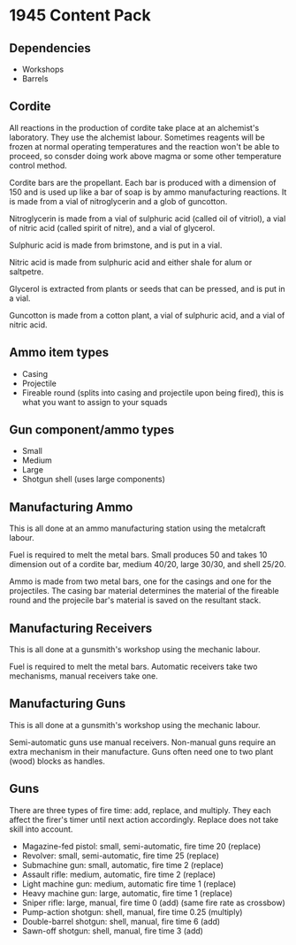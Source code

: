 # 1945 Content Pack

## Dependencies

- Workshops
- Barrels

## Cordite

All reactions in the production of cordite take place at an alchemist's laboratory.
They use the alchemist labour.
Sometimes reagents will be frozen at normal operating temperatures and the reaction won't be able to proceed, so consder doing work above magma or some other temperature control method.

Cordite bars are the propellant.
Each bar is produced with a dimension of 150 and is used up like a bar of soap is by ammo manufacturing reactions.
It is made from a vial of nitroglycerin and a glob of guncotton.

Nitroglycerin is made from a vial of sulphuric acid (called oil of vitriol), a vial of nitric acid (called spirit of nitre), and a vial of glycerol.

Sulphuric acid is made from brimstone, and is put in a vial.

Nitric acid is made from sulphuric acid and either shale for alum or saltpetre.

Glycerol is extracted from plants or seeds that can be pressed, and is put in a vial.

Guncotton is made from a cotton plant, a vial of sulphuric acid, and a vial of nitric acid.

## Ammo item types

- Casing
- Projectile
- Fireable round (splits into casing and projectile upon being fired), this is what you want to assign to your squads

## Gun component/ammo types

- Small
- Medium
- Large
- Shotgun shell (uses large components)

## Manufacturing Ammo

This is all done at an ammo manufacturing station using the metalcraft labour.

Fuel is required to melt the metal bars.
Small produces 50 and takes 10 dimension out of a cordite bar, medium 40/20, large 30/30, and shell 25/20.

Ammo is made from two metal bars, one for the casings and one for the projectiles.
The casing bar material determines the material of the fireable round and the projecile bar's material is saved on the resultant stack.

## Manufacturing Receivers

This is all done at a gunsmith's workshop using the mechanic labour.

Fuel is required to melt the metal bars.
Automatic receivers take two mechanisms, manual receivers take one.

## Manufacturing Guns

This is all done at a gunsmith's workshop using the mechanic labour.

Semi-automatic guns use manual receivers.
Non-manual guns require an extra mechanism in their manufacture.
Guns often need one to two plant (wood) blocks as handles.

## Guns

There are three types of fire time: add, replace, and multiply.
They each affect the firer's timer until next action accordingly.
Replace does not take skill into account.

- Magazine-fed pistol: small, semi-automatic, fire time 20 (replace)
- Revolver: small, semi-automatic, fire time 25 (replace)
- Submachine gun: small, automatic, fire time 2 (replace)
- Assault rifle: medium, automatic, fire time 2 (replace)
- Light machine gun: medium, automatic fire time 1 (replace)
- Heavy machine gun: large, automatic, fire time 1 (replace)
- Sniper rifle: large, manual, fire time 0 (add) (same fire rate as crossbow)
- Pump-action shotgun: shell, manual, fire time 0.25 (multiply)
- Double-barrel shotgun: shell, manual, fire time 6 (add)
- Sawn-off shotgun: shell, manual, fire time 3 (add)
